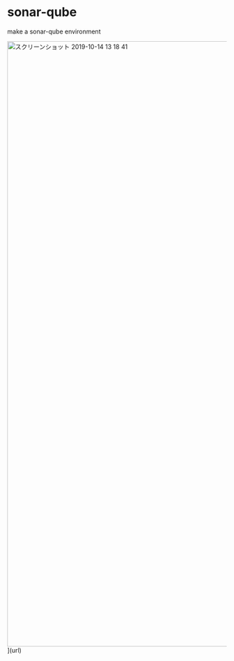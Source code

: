 # sonar-qube
make a sonar-qube environment



<img width="1389" alt="スクリーンショット 2019-10-14 13 18 41" src="https://user-images.githubusercontent.com/17084684/66729274-4bb93200-ee85-11e9-8b61-85b9db46aec9.png">
](url)
